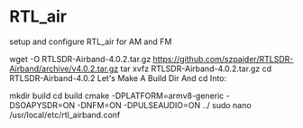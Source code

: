 # RTL_air
setup and configure RTL_air for AM and FM


wget -O RTLSDR-Airband-4.0.2.tar.gz https://github.com/szpajder/RTLSDR-Airband/archive/v4.0.2.tar.gz
tar xvfz RTLSDR-Airband-4.0.2.tar.gz
cd RTLSDR-Airband-4.0.2
Let's Make A Build Dir And cd Into: 

mkdir build
cd build
cmake -DPLATFORM=armv8-generic -DSOAPYSDR=ON -DNFM=ON -DPULSEAUDIO=ON ../
sudo nano /usr/local/etc/rtl_airband.conf
